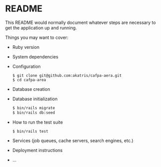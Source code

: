 # README

This README would normally document whatever steps are necessary to get the
application up and running.

Things you may want to cover:

* Ruby version

* System dependencies

* Configuration
  ```
  $ git clone git@github.com:akatris/cafpa-aera.git
  $ cd cafpa-area
  ```
* Database creation

* Database initialization
  ```bash
  $ bin/rails migrate
  $ bin/rails db:seed
  ```
* How to run the test suite
  ```
  $ bin/rails test
  ```
* Services (job queues, cache servers, search engines, etc.)

* Deployment instructions

* ...
